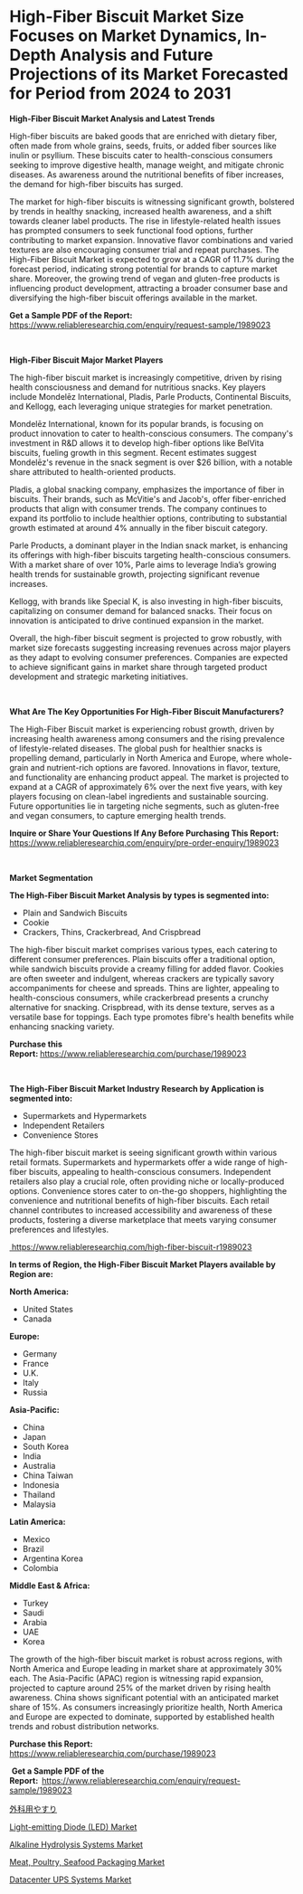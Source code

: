 <p><h1>High-Fiber Biscuit Market Size Focuses on Market Dynamics, In-Depth Analysis and Future Projections of its Market Forecasted for Period from 2024 to 2031</h1></p><p><strong>High-Fiber Biscuit Market Analysis and Latest Trends</strong></p>
<p><p>High-fiber biscuits are baked goods that are enriched with dietary fiber, often made from whole grains, seeds, fruits, or added fiber sources like inulin or psyllium. These biscuits cater to health-conscious consumers seeking to improve digestive health, manage weight, and mitigate chronic diseases. As awareness around the nutritional benefits of fiber increases, the demand for high-fiber biscuits has surged.</p><p>The market for high-fiber biscuits is witnessing significant growth, bolstered by trends in healthy snacking, increased health awareness, and a shift towards cleaner label products. The rise in lifestyle-related health issues has prompted consumers to seek functional food options, further contributing to market expansion. Innovative flavor combinations and varied textures are also encouraging consumer trial and repeat purchases. The High-Fiber Biscuit Market is expected to grow at a CAGR of 11.7% during the forecast period, indicating strong potential for brands to capture market share. Moreover, the growing trend of vegan and gluten-free products is influencing product development, attracting a broader consumer base and diversifying the high-fiber biscuit offerings available in the market.</p></p>
<p><strong>Get a Sample PDF of the Report:&nbsp;</strong> <a href="https://www.reliableresearchiq.com/enquiry/request-sample/1989023?utm_campaign=101&utm_medium=2&utm_source=Github&utm_content=ia&utm_term=25102024&utm_id=high-fiber-biscuit">https://www.reliableresearchiq.com/enquiry/request-sample/1989023</a></p>
<p>&nbsp;</p>
<p><strong>High-Fiber Biscuit Major Market Players</strong></p>
<p><p>The high-fiber biscuit market is increasingly competitive, driven by rising health consciousness and demand for nutritious snacks. Key players include Mondelēz International, Pladis, Parle Products, Continental Biscuits, and Kellogg, each leveraging unique strategies for market penetration.</p><p>Mondelēz International, known for its popular brands, is focusing on product innovation to cater to health-conscious consumers. The company's investment in R&D allows it to develop high-fiber options like BelVita biscuits, fueling growth in this segment. Recent estimates suggest Mondelēz's revenue in the snack segment is over $26 billion, with a notable share attributed to health-oriented products.</p><p>Pladis, a global snacking company, emphasizes the importance of fiber in biscuits. Their brands, such as McVitie's and Jacob's, offer fiber-enriched products that align with consumer trends. The company continues to expand its portfolio to include healthier options, contributing to substantial growth estimated at around 4% annually in the fiber biscuit category.</p><p>Parle Products, a dominant player in the Indian snack market, is enhancing its offerings with high-fiber biscuits targeting health-conscious consumers. With a market share of over 10%, Parle aims to leverage India’s growing health trends for sustainable growth, projecting significant revenue increases.</p><p>Kellogg, with brands like Special K, is also investing in high-fiber biscuits, capitalizing on consumer demand for balanced snacks. Their focus on innovation is anticipated to drive continued expansion in the market.</p><p>Overall, the high-fiber biscuit segment is projected to grow robustly, with market size forecasts suggesting increasing revenues across major players as they adapt to evolving consumer preferences. Companies are expected to achieve significant gains in market share through targeted product development and strategic marketing initiatives.</p></p>
<p>&nbsp;</p>
<p><strong>What Are The Key Opportunities For High-Fiber Biscuit Manufacturers?</strong></p>
<p><p>The High-Fiber Biscuit market is experiencing robust growth, driven by increasing health awareness among consumers and the rising prevalence of lifestyle-related diseases. The global push for healthier snacks is propelling demand, particularly in North America and Europe, where whole-grain and nutrient-rich options are favored. Innovations in flavor, texture, and functionality are enhancing product appeal. The market is projected to expand at a CAGR of approximately 6% over the next five years, with key players focusing on clean-label ingredients and sustainable sourcing. Future opportunities lie in targeting niche segments, such as gluten-free and vegan consumers, to capture emerging health trends.</p></p>
<p><strong>Inquire or Share Your Questions If Any Before Purchasing This Report:</strong> <a href="https://www.reliableresearchiq.com/enquiry/pre-order-enquiry/1989023?utm_campaign=101&utm_medium=2&utm_source=Github&utm_content=ia&utm_term=25102024&utm_id=high-fiber-biscuit">https://www.reliableresearchiq.com/enquiry/pre-order-enquiry/1989023</a></p>
<p>&nbsp;</p>
<p><strong>Market Segmentation</strong></p>
<p><strong>The High-Fiber Biscuit Market Analysis by types is segmented into:</strong></p>
<p><ul><li>Plain and Sandwich Biscuits</li><li>Cookie</li><li>Crackers, Thins, Crackerbread, And Crispbread</li></ul></p>
<p><p>The high-fiber biscuit market comprises various types, each catering to different consumer preferences. Plain biscuits offer a traditional option, while sandwich biscuits provide a creamy filling for added flavor. Cookies are often sweeter and indulgent, whereas crackers are typically savory accompaniments for cheese and spreads. Thins are lighter, appealing to health-conscious consumers, while crackerbread presents a crunchy alternative for snacking. Crispbread, with its dense texture, serves as a versatile base for toppings. Each type promotes fibre's health benefits while enhancing snacking variety.</p></p>
<p><strong>Purchase this Report:&nbsp;</strong><a href="https://www.reliableresearchiq.com/purchase/1989023?utm_campaign=101&utm_medium=2&utm_source=Github&utm_content=ia&utm_term=25102024&utm_id=high-fiber-biscuit">https://www.reliableresearchiq.com/purchase/1989023</a></p>
<p>&nbsp;</p>
<p><strong>The High-Fiber Biscuit Market Industry Research by Application is segmented into:</strong></p>
<p><ul><li>Supermarkets and Hypermarkets</li><li>Independent Retailers</li><li>Convenience Stores</li></ul></p>
<p><p>The high-fiber biscuit market is seeing significant growth within various retail formats. Supermarkets and hypermarkets offer a wide range of high-fiber biscuits, appealing to health-conscious consumers. Independent retailers also play a crucial role, often providing niche or locally-produced options. Convenience stores cater to on-the-go shoppers, highlighting the convenience and nutritional benefits of high-fiber biscuits. Each retail channel contributes to increased accessibility and awareness of these products, fostering a diverse marketplace that meets varying consumer preferences and lifestyles.</p></p>
<p><a href="https://www.reliableresearchiq.com/high-fiber-biscuit-r1989023?utm_campaign=101&utm_medium=2&utm_source=Github&utm_content=ia&utm_term=25102024&utm_id=high-fiber-biscuit">&nbsp;https://www.reliableresearchiq.com/high-fiber-biscuit-r1989023</a></p>
<p><strong>In terms of Region, the High-Fiber Biscuit Market Players available by Region are:</strong></p>
<p>
    <p> <strong> North America: </strong>
        <ul>
            <li>United States</li>
            <li>Canada</li>
        </ul>
        </p> 
    <p> <strong> Europe: </strong>
        <ul>
            <li>Germany</li>
            <li>France</li>
            <li>U.K.</li>
            <li>Italy</li>
            <li>Russia</li>
        </ul>
        </p> 
    <p> <strong> Asia-Pacific: </strong>
        <ul>
            <li>China</li>
            <li>Japan</li>
            <li>South Korea</li>
            <li>India</li>
            <li>Australia</li>
            <li>China Taiwan</li>
            <li>Indonesia</li>
            <li>Thailand</li>
            <li>Malaysia</li>
        </ul>
        </p> 
    <p> <strong> Latin America: </strong>
        <ul>
            <li>Mexico</li>
            <li>Brazil</li>
            <li>Argentina Korea</li>
            <li>Colombia</li>
        </ul>
        </p> 
    <p> <strong> Middle East & Africa: </strong>
        <ul>
            <li>Turkey</li>
            <li>Saudi</li>
            <li>Arabia</li>
            <li>UAE</li>
            <li>Korea</li>
        </ul>
    </p>
    </p>
<p><p>The growth of the high-fiber biscuit market is robust across regions, with North America and Europe leading in market share at approximately 30% each. The Asia-Pacific (APAC) region is witnessing rapid expansion, projected to capture around 25% of the market driven by rising health awareness. China shows significant potential with an anticipated market share of 15%. As consumers increasingly prioritize health, North America and Europe are expected to dominate, supported by established health trends and robust distribution networks.</p></p>
<p><strong>Purchase this Report: </strong><a href="https://www.reliableresearchiq.com/purchase/1989023?utm_campaign=101&utm_medium=2&utm_source=Github&utm_content=ia&utm_term=25102024&utm_id=high-fiber-biscuit">https://www.reliableresearchiq.com/purchase/1989023</a></p>
<p>&nbsp;<strong>Get a Sample PDF of the Report:&nbsp;&nbsp;</strong><a href="https://www.reliableresearchiq.com/enquiry/request-sample/1989023?utm_campaign=101&utm_medium=2&utm_source=Github&utm_content=ia&utm_term=25102024&utm_id=high-fiber-biscuit">https://www.reliableresearchiq.com/enquiry/request-sample/1989023</a></p>
<p><strong></strong></p>
<p><p><a href="https://github.com/lababdou/Market-Research-Report-List-6/blob/main/900085720309.md?utm_campaign=101&utm_medium=2&utm_source=Github&utm_content=ia&utm_term=25102024&utm_id=high-fiber-biscuit">外科用やすり</a></p><p><a href="https://github.com/DorinaOsmani364/Market-Research-Report-List-1/blob/main/light-emitting-diode-led-market.md?utm_campaign=101&utm_medium=2&utm_source=Github&utm_content=ia&utm_term=25102024&utm_id=high-fiber-biscuit">Light-emitting Diode (LED) Market</a></p><p><a href="https://www.linkedin.com/pulse/insights-alkaline-hydrolysis-systems-industry-market-financial-yz9vc?utm_campaign=101&utm_medium=2&utm_source=Github&utm_content=ia&utm_term=25102024&utm_id=high-fiber-biscuit">Alkaline Hydrolysis Systems Market</a></p><p><a href="https://github.com/azucena6lzcou/Market-Research-Report-List-1/blob/main/meat-poultry-seafood-packaging-market.md?utm_campaign=101&utm_medium=2&utm_source=Github&utm_content=ia&utm_term=25102024&utm_id=high-fiber-biscuit">Meat, Poultry, Seafood Packaging Market</a></p><p><a href="https://www.linkedin.com/pulse/mapping-datacenter-ups-systems-market-trends-challenges-zafec?utm_campaign=101&utm_medium=2&utm_source=Github&utm_content=ia&utm_term=25102024&utm_id=high-fiber-biscuit">Datacenter UPS Systems Market</a></p></p>
